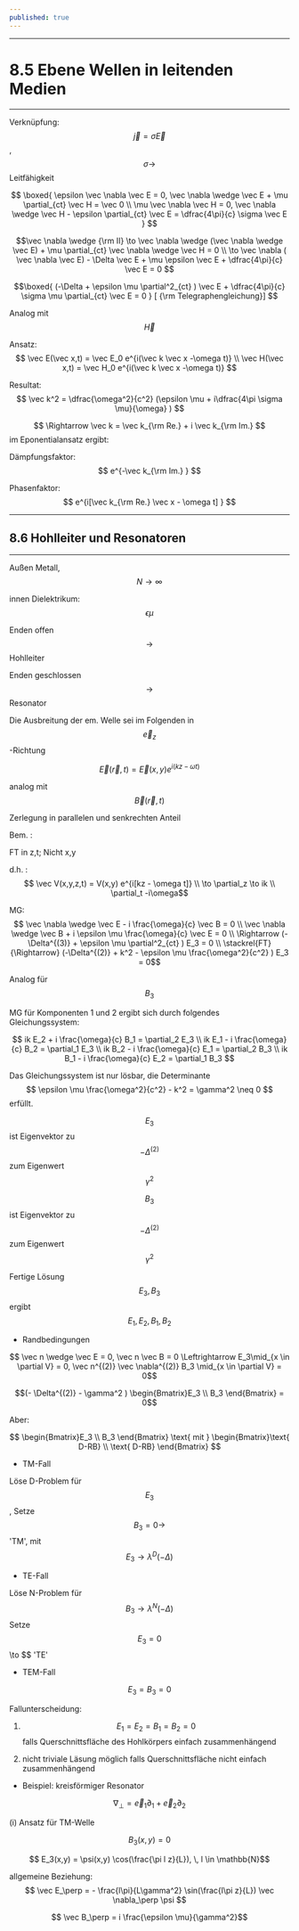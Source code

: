 ```yaml
---
published: true
---
```

---
# 8.5 Ebene Wellen in leitenden Medien
---

Verknüpfung: $$ \vec j = \sigma \vec E $$, $$ \sigma \to $$ Leitfähigkeit

$$ \boxed{ \epsilon \vec \nabla \vec E = 0, \vec \nabla \wedge \vec E + \mu \partial_{ct} \vec H = \vec 0 \\ \mu \vec \nabla \vec H = 0, \vec \nabla \wedge \vec H - \epsilon \partial_{ct} \vec E = \dfrac{4\pi}{c} \sigma \vec E  } $$

$$\vec \nabla \wedge {\rm II} \to  \vec \nabla \wedge (\vec \nabla \wedge \vec E) + \mu  \partial_{ct} \vec \nabla \wedge \vec H = 0 \\ \to \vec \nabla ( \vec \nabla \vec E) - \Delta \vec E + \mu \epsilon \vec E + \dfrac{4\pi}{c} \vec E = 0 $$

$$\boxed{ (-\Delta + \epsilon \mu \partial^2_{ct} ) \vec E + \dfrac{4\pi}{c} \sigma \mu \partial_{ct} \vec E = 0 } [ {\rm Telegraphengleichung}] $$ 

Analog mit $$ \vec H $$ 

Ansatz: $$ \vec E(\vec x,t) = \vec E_0 e^{i(\vec k \vec x -\omega t)} \\ \vec H(\vec x,t) = \vec H_0 e^{i(\vec k \vec x -\omega t)} $$

Resultat:  $$ \vec k^2 = \dfrac{\omega^2}{c^2} (\epsilon \mu + i\dfrac{4\pi \sigma \mu}{\omega} ) $$

$$ \Rightarrow \vec k =  \vec k_{\rm Re.} + i \vec k_{\rm Im.} $$ im Eponentialansatz ergibt:

Dämpfungsfaktor: $$ e^{-\vec k_{\rm Im.} } $$

Phasenfaktor: $$ e^{i[\vec k_{\rm Re.} \vec x - \omega t] } $$

---

## 8.6 Hohlleiter und Resonatoren

---

Außen Metall, $$ N \to \infty $$ 

innen Dielektrikum: $$ \epsilon \mu $$

Enden offen $$ \to $$ Hohlleiter

Enden geschlossen $$ \to $$ Resonator

Die Ausbreitung der em. Welle sei im Folgenden in $$ \vec e_z $$-Richtung

$$ \vec E(\vec r,t) = \vec E(x,y) e^{i(kz - \omega t)} $$

analog mit $$ \vec B(\vec r,t) $$

Zerlegung in parallelen und senkrechten Anteil

Bem. :

FT in z,t; Nicht x,y

d.h. : $$ \vec V(x,y,z,t) = V(x,y) e^{i[kz - \omega t]} \\ \to \partial_z \to ik \\ \partial_t -i\omega$$

MG: 
$$ \vec \nabla \wedge \vec E - i \frac{\omega}{c} \vec B = 0 \\ \vec \nabla \wedge \vec B + i \epsilon \mu \frac{\omega}{c} \vec E = 0 \\ \Rightarrow (-\Delta^{(3)} + \epsilon \mu \partial^2_{ct} ) E_3 = 0 \\ \stackrel{FT}{\Rightarrow} (-\Delta^{(2)} + k^2 - \epsilon \mu  \frac{\omega^2}{c^2} ) E_3 = 0$$

Analog für $$ B_3$$ 

MG für Komponenten 1 und 2 ergibt sich durch folgendes Gleichungssystem:

$$ ik E_2 + i \frac{\omega}{c} B_1 = \partial_2 E_3 \\ ik E_1 - i \frac{\omega}{c} B_2 = \partial_1 E_3 \\ ik B_2 - i \frac{\omega}{c} E_1 = \partial_2 B_3 \\ ik B_1 - i \frac{\omega}{c} E_2 = \partial_1 B_3  $$

Das Gleichungssystem ist nur lösbar, die Determinante $$ \epsilon \mu \frac{\omega^2}{c^2} - k^2 =  \gamma^2 \neq 0 $$ erfüllt.

$$ E_3 $$ ist Eigenvektor zu $$ -\Delta^{(2)} $$ zum Eigenwert $$\gamma^2 $$


$$ B_3 $$ ist Eigenvektor zu $$ -\Delta^{(2)} $$ zum Eigenwert $$\gamma^2 $$

Fertige Lösung $$ E_3, B_3 $$ ergibt $$E_1,E_2, B_1,B_2 $$

- Randbedingungen

$$ \vec n \wedge \vec E = 0, \vec n \vec B = 0 \Leftrightarrow E_3\mid_{x \in \partial V}  = 0, \vec n^{(2)} \vec \nabla^{(2)} B_3 \mid_{x \in \partial V} = 0$$

$$(- \Delta^{(2)} - \gamma^2 ) \begin{Bmatrix}E_3 \\ B_3 \end{Bmatrix} = 0$$

Aber: 

$$ \begin{Bmatrix}E_3 \\ B_3 \end{Bmatrix} \text{ mit } \begin{Bmatrix}\text{ D-RB} \\ \text{ D-RB}  \end{Bmatrix} $$

- TM-Fall 

Löse D-Problem für $$ E_3$$, Setze $$ B_3 = 0 \to $$ 'TM', mit $$E_3 \to \lambda^D (-\Delta) $$

- TE-Fall

Löse N-Problem für $$ B_3 \to \lambda^N (-\Delta) $$ Setze $$ E_3 = 0 $$ \to $$  'TE'

- TEM-Fall

$$E_3 = B_3 = 0$$

Fallunterscheidung:

1. $$ E_1 = E_2 = B_1 = B_2 = 0 $$ falls Querschnittsfläche des Hohlkörpers einfach zusammenhängend

2. nicht triviale Läsung möglich falls Querschnittsfläche nicht einfach zusammenhängend

- Beispiel: kreisförmiger Resonator


$$ \nabla_{\perp} = \vec e_1 \partial_1 + \vec e_2 \partial_2 $$

(i) Ansatz für TM-Welle

$$ B_3(x,y) = 0$$ 

$$ E_3(x,y) = \psi(x,y) \cos(\frac{\pi l z}{L}), \, l \in \mathbb{N}$$

allgemeine Beziehung:
$$ \vec E_\perp =  - \frac{l\pi}{L\gamma^2} \sin(\frac{l\pi z}{L}) \vec \nabla_\perp \psi $$

$$ \vec B_\perp =  i \frac{\epsilon \mu}{\gamma^2}$$
